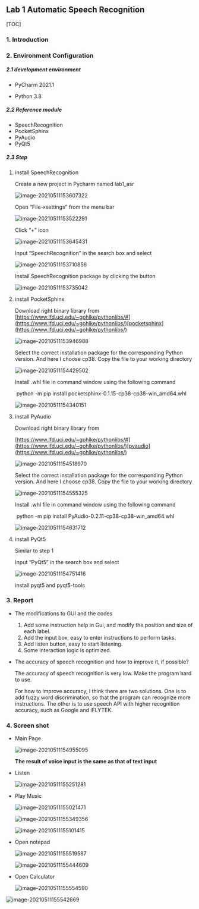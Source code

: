 ## Lab 1 Automatic Speech Recognition

[TOC]

### 1. Introduction



### 2. Environment Configuration

##### 2.1 development environment

- PyCharm 2021.1

- Python 3.8

##### 2.2 Reference module

- SpeechRecognition
- PocketSphinx
- PyAudio
- PyQt5

##### 2.3 Step

1. install SpeechRecognition

    Create a new project in Pycharm named lab1_asr

   ![image-20210511153607322](readme.assets/image-20210511153607322.png)

    Open “File->settings” from the menu bar

   ![image-20210511153522291](readme.assets/image-20210511153522291.png)

    Click “+” icon

   ![image-20210511153645431](readme.assets/image-20210511153645431.png)

    Input “SpeechRecognition” in the search box and select

   ![image-20210511153710856](readme.assets/image-20210511153710856.png)

    Install SpeechRecognition package by clicking the button

   ![image-20210511153735042](readme.assets/image-20210511153735042.png)

2. install PocketSphinx

    Download right binary library from [https://www.lfd.uci.edu/~gohlke/pythonlibs/#](https://www.lfd.uci.edu/~gohlke/pythonlibs/)[pocketsphinx](https://www.lfd.uci.edu/~gohlke/pythonlibs/)

   ![image-20210511153946988](readme.assets/image-20210511153946988.png)

   Select the correct installation package for the corresponding Python version. And here I choose cp38. Copy the file to your working directory 

   ![image-20210511154429502](readme.assets/image-20210511154429502.png)

   Install .whl file in command window using the following command

   ​	python -m pip install pocketsphinx-0.1.15-cp38-cp38-win_amd64.whl

   ![image-20210511154340151](readme.assets/image-20210511154340151.png)

3. install PyAudio

    Download right binary library from

    [https://www.lfd.uci.edu/~gohlke/pythonlibs/#](https://www.lfd.uci.edu/~gohlke/pythonlibs/)[pyaudio](https://www.lfd.uci.edu/~gohlke/pythonlibs/)

   ![image-20210511154518970](readme.assets/image-20210511154518970.png)

   Select the correct installation package for the corresponding Python version. And here I choose cp38. Copy the file to your working directory 

   ![image-20210511154555325](readme.assets/image-20210511154555325.png)

   Install .whl file in command window using the following command

   ​	python -m pip install PyAudio-0.2.11-cp38-cp38-win_amd64.whl

   ![image-20210511154631712](readme.assets/image-20210511154631712.png)

4. install PyQt5

   Similar to step 1

   Input “PyQt5” in the search box and select

   ![image-20210511154751416](readme.assets/image-20210511154751416.png)

   install pyqt5 and pyqt5-tools

### 3. Report

+ The modifications to GUI and the codes

  1. Add some instruction help in Gui, and modify the position and size of each label.
  2. Add the input box, easy to enter instructions to perform tasks.
  3. Add listen button, easy to start listening.
  4. Some interaction logic is optimized.

+ The accuracy of speech recognition and how to improve it, if possible?

  The accuracy of speech recognition is very low. Make the program hard to use.

  For how to improve accuracy, I think there are two solutions. One is to add fuzzy word discrimination, so that the program can recognize more instructions. The other is to use speech API with higher recognition accuracy, such as Google and iFLYTEK.

### 4. Screen shot

+ Main Page

  ![image-20210511154955095](readme.assets/image-20210511154955095.png)

  **The result of voice input is the same as that of text input**

+ Listen

  ![image-20210511155251281](readme.assets/image-20210511155251281.png)

+ Play Music

  ![image-20210511155021471](readme.assets/image-20210511155021471.png)

  ![image-20210511155349356](readme.assets/image-20210511155349356.png)

  ![image-20210511155101415](readme.assets/image-20210511155101415.png)

+ Open notepad

  ![image-20210511155519587](readme.assets/image-20210511155519587.png)

  ![image-20210511155444609](readme.assets/image-20210511155444609.png)

+ Open Calculator

  ![image-20210511155554590](readme.assets/image-20210511155554590.png)

![image-20210511155542669](readme.assets/image-20210511155542669.png)